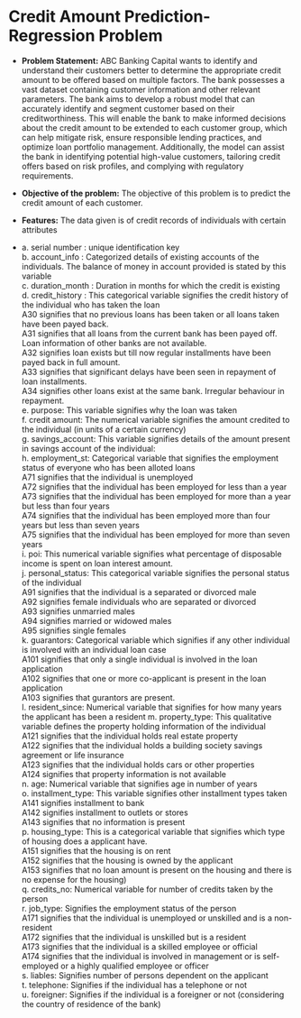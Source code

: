 # Credit Amount Prediction- Regression Problem

- **Problem Statement:**
ABC Banking Capital wants to identify and understand their customers better to determine the appropriate credit amount to be offered based on multiple factors. The bank possesses a vast dataset containing customer information and other relevant parameters. The bank aims to develop a robust model that can accurately identify and segment customer based on their creditworthiness. This will enable the bank to make informed decisions about the credit amount to be extended to each customer group, which can help mitigate risk, ensure responsible lending practices, and optimize loan portfolio management. Additionally, the model can assist the bank in identifying potential high-value customers, tailoring credit offers based on risk profiles, and complying with regulatory requirements. 

- **Objective of the problem:** The objective of this problem is to predict the credit amount of each customer.
- **Features:** The data given is of credit records of individuals with certain attributes
- a.  serial number : unique identification key  
b. account_info : Categorized details of existing accounts of the individuals. The balance of money in account provided is stated by this variable  
c. duration_month : Duration in months for which the credit is existing    
d. credit_history : This categorical variable signifies the credit history of the individual who has taken the loan   
    A30 signifies that no previous loans has been taken or all loans taken have been payed back.    
    A31 signifies that all loans from the current bank has been payed off. Loan information of other banks are not available.  
    A32 signifies loan exists but till now regular installments have been payed back in full amount.  
    A33  signifies that significant delays have been seen in repayment of loan installments.  
    A34 signifies other loans exist at the same bank. Irregular behaviour in repayment.  
e. purpose: This variable signifies why the loan was taken  
f. credit amount: The numerical variable signifies the amount credited to the individual (in units of a certain currency)  
g. savings_account: This variable signifies details of the amount present in savings account of the individual:  
h. employment_st: Categorical variable that signifies the employment status of everyone who has been alloted loans   
    A71 signifies that the individual is unemployed  
    A72 signifies that the individual has been employed for less than a year  
    A73 signifies that the individual has been employed for more than a year but less than four years  
    A74 signifies that the individual has been employed more than four years but less than seven years  
    A75 signifies that the individual has been employed for more than seven years  
i. poi: This numerical variable signifies what percentage of disposable income is spent on loan interest amount.  
j. personal_status: This categorical variable signifies the personal status of the individual  
    A91 signifies that the individual is a separated or divorced male  
    A92 signifies female individuals who are separated or divorced  
    A93 signifies unmarried males  
    A94 signifies married or widowed males  
    A95 signifies single females  
k. guarantors: Categorical variable which signifies if any other individual is involved with an individual loan case  
    A101 signifies that only a single individual is involved in the loan application  
    A102 signifies that one or more co-applicant is present in the loan application  
    A103 signifies that gurantors are present.  
l. resident_since: Numerical variable that signifies for how many years the applicant has been a resident 
m. property_type: This qualitative variable defines the property holding information of the individual  
    A121 signifies that the individual holds real estate property  
    A122 signifies that the individual holds a building society savings agreement or life insurance  
    A123 signifies that the individual holds cars or other properties  
    A124 signifies that property information is not available  
n. age: Numerical variable that signifies age in number of years  
o. installment_type: This variable signifies other installment types taken  
    A141 signifies installment to bank  
    A142 signifies installment to outlets or stores  
    A143 signifies that no information is present  
p. housing_type: This is a categorical variable that signifies which type of housing does a applicant have.  
    A151 signifies that the housing is on rent  
    A152 signifies that the housing is owned by the applicant  
    A153 signifies that no loan amount is present on the housing and there is no expense for the housing)   
q. credits_no: Numerical variable for number of credits taken by the person  
r. job_type: Signifies the employment status of the person   
   A171 signifies that the individual is unemployed or unskilled  and is a non-resident  
   A172 signifies that the individual is unskilled but is a resident  
   A173 signifies that the individual is a skilled employee or official  
   A174 signifies that the individual is involved in management or is self-employed or a highly qualified employee or officer  
s. liables: Signifies number of persons dependent on the applicant  
t. telephone: Signifies if the individual has a telephone or not  
u. foreigner: Signifies if the individual is a foreigner or not (considering the country of residence of the bank)  




 
